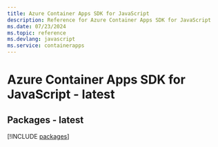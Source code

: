 ```yaml
---
title: Azure Container Apps SDK for JavaScript
description: Reference for Azure Container Apps SDK for JavaScript
ms.date: 07/23/2024
ms.topic: reference
ms.devlang: javascript
ms.service: containerapps
---
```

# Azure Container Apps SDK for JavaScript - latest
## Packages - latest
[!INCLUDE [packages](container-apps-index.md)]